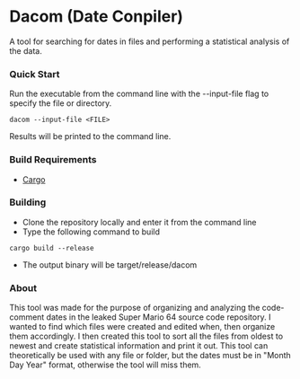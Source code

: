 # Dacom (Date Conpiler)
A tool for searching for dates in files and performing a statistical analysis of the data.

### Quick Start
 Run the executable from the command line with the --input-file flag to specify the file or directory.
 ```
 dacom --input-file <FILE>
 ```
 Results will be printed to the command line.

### Build Requirements
 - [Cargo]()

### Building
 - Clone the repository locally and enter it from the command line
 - Type the following command to build
 ```
 cargo build --release
 ```
 - The output binary will be target/release/dacom

### About
This tool was made for the purpose of organizing and analyzing the code-comment dates in the leaked Super Mario 64 source code repository.  I wanted to find which files were created and edited when, then organize them accordingly.  I then created this tool to sort all the files from oldest to newest and create statistical information and print it out.  This tool can theoretically be used with any file or folder, but the dates must be in "Month Day Year" format, otherwise the tool will miss them.

